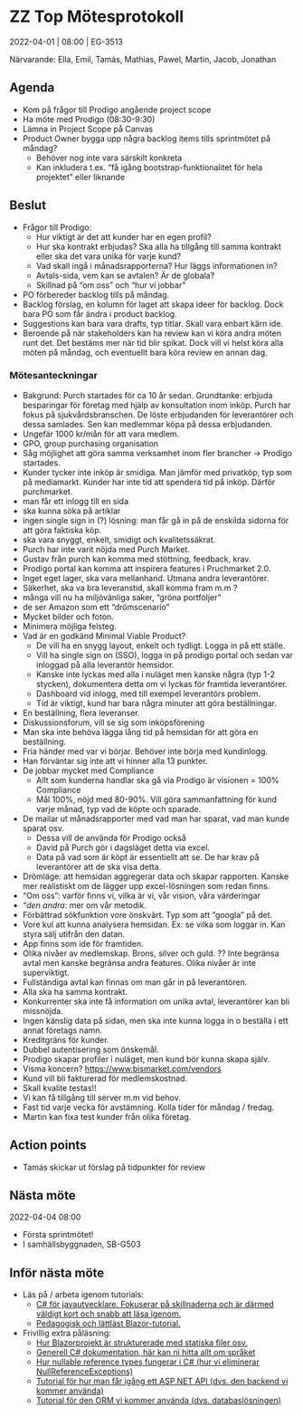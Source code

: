 # ZZ Top Mötesprotokoll
2022-04-01 | 08:00 | EG-3513

Närvarande: Ella, Emil, Tamás, Mathias, Pawel, Martin, Jacob, Jonathan

## Agenda
* Kom på frågor till Prodigo angående project scope
* Ha möte med Prodigo (08:30-9:30)
* Lämna in Project Scope på Canvas
* Product Owner bygga upp några backlog items tills sprintmötet på måndag?
  * Behöver nog inte vara särskilt konkreta
  * Kan inkludera t.ex. “få igång bootstrap-funktionalitet för hela projektet” eller liknande


## Beslut
* Frågor till Prodigo:
  * Hur viktigt är det att kunder har en egen profil?
  * Hur ska kontrakt erbjudas? Ska alla ha tillgång till samma kontrakt eller ska det vara unika för varje kund?
  * Vad skall ingå i månadsrapporterna? Hur läggs informationen in?
  * Avtals-sida, vem kan se avtalen? Är de globala?
  * Skillnad på “om oss” och “hur vi jobbar”
* PO förbereder backlog tills på måndag.
* Backlog förslag, en kolumn för laget att skapa ideer för backlog. Dock bara PO som får ändra i product backlog.
* Suggestions kan bara vara drafts, typ titlar. Skall vara enbart kärn ide. 
* Beroende på när stakeholders kan ha review kan vi köra andra möten runt det. Det bestäms mer när tid blir spikat. Dock vill vi helst köra alla möten på måndag, och eventuellt bara köra review en annan dag. 

### Mötesanteckningar
* Bakgrund: Purch startades för ca 10 år sedan. Grundtanke: erbjuda besparingar för företag med hjälp av konsultation inom inköp. Purch har fokus på sjukvårdsbranschen. De löste erbjudanden för leverantörer och dessa samlades. Sen kan medlemmar köpa på dessa erbjudanden.
* Ungefär 1000 kr/mån för att vara medlem.
* GPO, group purchasing organisation
* Såg möjlighet att göra samma verksamhet inom fler brancher → Prodigo startades.
* Kunder tycker inte inköp är smidiga. Man jämför med privatköp, typ som på mediamarkt. Kunder har inte tid att spendera tid på inköp. Därför purchmarket. 
* man får ett inlogg till en sida
* ska kunna söka på artiklar
* ingen single sign in (?) lösning: man får gå in på de enskilda sidorna för att göra faktiska köp.
* ska vara snyggt, enkelt, smidigt och kvalitetssäkrat.
* Purch har inte varit nöjda med Purch Market.
* Gustav från purch kan komma med stöttning, feedback, krav.
* Prodigo portal kan komma att inspirera features i Pruchmarket 2.0.
* Inget eget lager, ska vara mellanhand. Utmana andra leverantörer.
* Säkerhet, ska va bra leveranstid, skall komma fram m.m ? 
* många vill nu ha miljövänliga saker, “gröna portföljer”
* de ser Amazon som ett “drömscenario”
* Mycket bilder och foton.
* Minimera möjliga felsteg.
* Vad är en godkänd Minimal Viable Product? 
  * De vill ha en snygg layout, enkelt och tydligt. Logga in på ett ställe.
  * Vill ha single sign on (SSO), logga in på prodigo portal och sedan var inloggad på alla leverantör hemsidor.
  * Kanske inte lyckas med alla i nuläget men kanske några (typ 1-2 stycken), dokumentera detta om vi lyckas för framtida leverantörer.
  * Dashboard vid inlogg, med till exempel leverantörs problem.
  * Tid är viktigt, kund har bara några minuter att göra beställningar.
* En beställning, flera leveranser.
* Diskussionsforum, vill se sig som inköpsförening
* Man ska inte behöva lägga lång tid på hemsidan för att göra en beställning.
* Fria händer med var vi börjar. Behöver inte börja med kundinlogg. 
* Han förväntar sig inte att vi hinner alla 13 punkter.
* De jobbar mycket med Compliance  
  * Allt som kunderna handlar ska gå via Prodigo är visionen = 100% Compliance
  * Mål 100%, nöjd med 80-90%. Vill göra sammanfattning för kund varje månad, typ vad de köpte och sparade.
* De mailar ut månadsrapporter med vad man har sparat, vad man kunde sparat osv.
  * Dessa vill de använda för Prodigo också
  * David på Purch gör i dagsläget detta via excel.
  * Data på vad som är köpt är essentiellt att se. De har krav på leverantörer att de ska visa detta.
* Drömläge: att hemsidan aggregerar data och skapar rapporten. Kanske mer realistiskt om de lägger upp excel-lösningen som redan finns.
* “Om oss”: varför finns vi, vilka är vi, vår vision, våra värderingar
* “*den andra*: mer om vår metodik.  
* Förbättrad sökfunktion vore önskvärt. Typ som att “googla” på det.
* Vore kul att kunna analysera hemsidan. Ex: se vilka som loggar in. Kan styra sälj utifrån den datan. 
* App finns som ide för framtiden.
* Olika nivåer av medlemskap. Brons, silver och guld. ?? Inte begränsa avtal men kanske begränsa andra features. Olika nivåer är inte superviktigt. 
* Fullständiga avtal kan finnas om man går in på leverantören.
* Alla ska ha samma kontrakt.
* Konkurrenter ska inte få information om unika avtal, leverantörer kan bli missnöjda.
* Ingen känslig data på sidan, men ska inte kunna logga in o beställa i ett annat företags namn.
* Kreditgräns för kunder.
* Dubbel autentisering som önskemål. 
* Prodigo skapar profiler i nuläget, men kund bör kunna skapa själv. 
* Visma koncern? https://www.bismarket.com/vendors 
* Kund vill bli fakturerad för medlemskostnad.
* Skall kvalite testas!!
* Vi kan få tillgång till server m.m vid behov. 
* Fast tid varje vecka för avstämning. Kolla tider för måndag / fredag.
* Martin kan fixa test kunder från olika företag.

## Action points
* Tamás skickar ut förslag på tidpunkter för review

## Nästa möte
2022-04-04 08:00
* Första sprintmötet!
* I samhällsbyggnaden, SB-G503

## Inför nästa möte
* Läs på / arbeta igenom tutorials:
  * [C# för javautvecklare. Fokuserar på skillnaderna och är därmed väldigt kort och snabb att läsa igenom.](https://nerdparadise.com/programming/csharpforjavadevs)
  * [Pedagogisk och lättläst Blazor-tutorial.](https://docs.microsoft.com/en-us/learn/modules/build-blazor-webassembly-visual-studio-code/)
* Frivillig extra påläsning:
  * [Hur Blazorprojekt är strukturerade med statiska filer osv.](https://docs.microsoft.com/en-us/dotnet/architecture/blazor-for-web-forms-developers/project-structure)
  * [Generell C# dokumentation, här kan ni hitta allt om språket](https://docs.microsoft.com/en-us/dotnet/csharp/)
  * [Hur nullable reference types fungerar i C# (hur vi eliminerar NullReferenceExceptions)](https://docs.microsoft.com/en-us/learn/modules/csharp-null-safety/)
  * [Tutorial för hur man får igång ett ASP.NET API (dvs. den backend vi kommer använda)](https://docs.microsoft.com/en-us/aspnet/core/tutorials/min-web-api?view=aspnetcore-6.0&tabs=visual-studio-code)
  * [Tutorial för den ORM vi kommer använda (dvs. databaslösningen)](https://docs.microsoft.com/en-us/learn/modules/persist-data-ef-core/)


